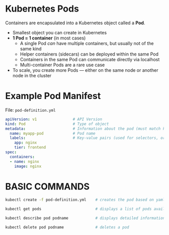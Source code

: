 # Kubernetes Pods

Containers are encapsulated into a Kubernetes object called a **Pod**.

- Smallest object you can create in Kubernetes
- **1 Pod = 1 container** (in most cases)
  - A single Pod *can* have multiple containers, but usually not of the same kind
  - Helper containers (sidecars) can be deployed within the same Pod
  - Containers in the same Pod can communicate directly via localhost
  - Multi-container Pods are a rare use case
- To scale, you create more Pods — either on the same node or another node in the cluster

# Example Pod Manifest

File: `pod-definition.yml`

```yaml
apiVersion: v1                # API Version
kind: Pod                     # Type of object
metadata:                     # Information about the pod (must match k8s expectations)
  name: myapp-pod             # Pod name
  labels:                     # Key-value pairs (used for selectors, organization)
    app: nginx
    tier: frontend
spec:
  containers:
  - name: nginx
    image: nginx
```
# BASIC COMMANDS

```bash
kubectl create -f pod-definition.yml    # creates the pod based on yaml file.

kubectl get pods                        # displays a list of pods available

kubectl describe pod podname            # displays detailed information regarding a pod

kubectl delete pod podname              # deletes a pod
```